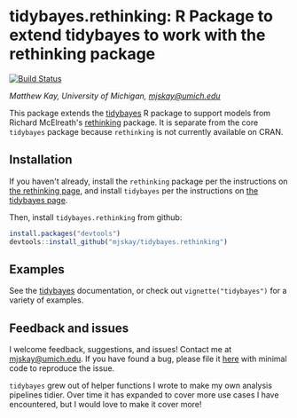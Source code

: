 tidybayes.rethinking: R Package to extend tidybayes to work with the rethinking package
================

[![Build Status](https://travis-ci.org/mjskay/tidybayes.png?branch=master)](https://travis-ci.org/mjskay/tidybayes)

*Matthew Kay, University of Michigan, <mjskay@umich.edu>*

This package extends the [tidybayes](https://github.com/mjskay/tidybayes) R package to support models from Richard McElreath's [rethinking](https://github.com/rmcelreath/rethinking) package. It is separate from the core `tidybayes` package because `rethinking` is not currently available on CRAN.

Installation
------------

If you haven't already, install the `rethinking` package per the instructions on [the rethinking page](https://github.com/rmcelreath/rethinking), and install `tidybayes` per the instructions on [the tidybayes page](https://github.com/mjskay/tidybayes).

Then, install `tidybayes.rethinking` from github:

``` r
install.packages("devtools")
devtools::install_github("mjskay/tidybayes.rethinking")
```

Examples
--------

See the [tidybayes](https://github.com/mjskay/tidybayes) documentation, or check out `vignette("tidybayes")` for a variety of examples.

Feedback and issues
-------------------

I welcome feedback, suggestions, and issues! Contact me at <mjskay@umich.edu>. If you have found a bug, please file it [here](https://github.com/mjskay/tidybayes/issues/new) with minimal code to reproduce the issue.

`tidybayes` grew out of helper functions I wrote to make my own analysis pipelines tidier. Over time it has expanded to cover more use cases I have encountered, but I would love to make it cover more!

